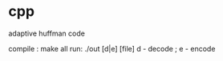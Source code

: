 # cpp
adaptive huffman code 

compile : make all
run:      ./out [d|e] [file]
d - decode ; e - encode 
